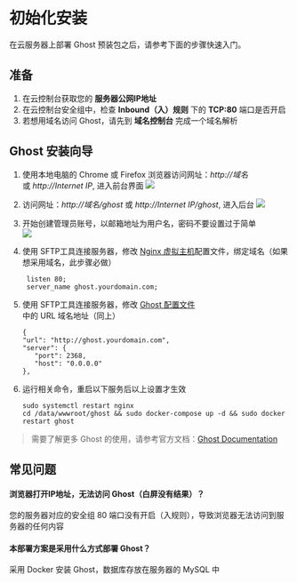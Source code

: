 # 初始化安装

在云服务器上部署 Ghost 预装包之后，请参考下面的步骤快速入门。

## 准备

1. 在云控制台获取您的 **服务器公网IP地址** 
2. 在云控制台安全组中，检查 **Inbound（入）规则** 下的 **TCP:80** 端口是否开启
3. 若想用域名访问 Ghost，请先到 **域名控制台** 完成一个域名解析

## Ghost 安装向导

1. 使用本地电脑的 Chrome 或 Firefox 浏览器访问网址：*http://域名* 或 *http://Internet IP*, 进入前台界面
   ![](http://libs.websoft9.com/Websoft9/DocsPicture/en/ghost/ghost-bootpage-websoft9.png)

2. 访问网址：*http://域名/ghost* 或 *http://Internet IP/ghost*, 进入后台
   ![](https://libs.websoft9.com/Websoft9/DocsPicture/en/ghost/ghost-register001-websoft9.png)

3. 开始创建管理员账号，以邮箱地址为用户名，密码不要设置过于简单  
   ![](https://libs.websoft9.com/Websoft9/DocsPicture/en/ghost/ghost-register002-websoft9.png)

4. 使用 SFTP工具连接服务器，修改 [Nginx 虚拟主机](/zh/stack-components.md#nginx)配置文件，绑定域名（如果想采用域名，此步骤必做）
   ```
    listen 80;
    server_name ghost.yourdomain.com;
   ```

5. 使用 SFTP工具连接服务器，修改 [Ghost 配置文件](/zh/stack-components.md#ghost)中的 URL 域名地址（同上）
   ```
   {
   "url": "http://ghost.yourdomain.com",
   "server": {
      "port": 2368,
      "host": "0.0.0.0"
   },
   ```
7. 运行相关命令，重启以下服务后以上设置才生效
   ```
   sudo systemctl restart nginx
   cd /data/wwwroot/ghost && sudo docker-compose up -d && sudo docker restart ghost
   ```

> 需要了解更多 Ghost 的使用，请参考官方文档：[Ghost Documentation](https://docs.ghost.org/docs)

## 常见问题

#### 浏览器打开IP地址，无法访问 Ghost（白屏没有结果）？

您的服务器对应的安全组 80 端口没有开启（入规则），导致浏览器无法访问到服务器的任何内容

#### 本部署方案是采用什么方式部署 Ghost？

采用 Docker 安装 Ghost，数据库存放在服务器的 MySQL 中